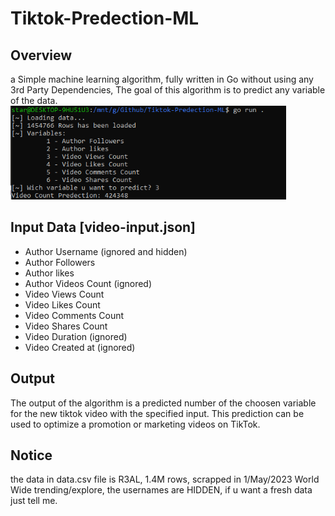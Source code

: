 # Tiktok-Predection-ML

## Overview
a Simple machine learning algorithm, fully written in Go without using any 3rd Party Dependencies,
The goal of this algorithm is to predict any variable of the data.
<img src="photos/example.png" height=150><br>
## Input Data [video-input.json]
- Author Username (ignored and hidden)
- Author Followers
- Author likes
- Author Videos Count (ignored)
- Video Views Count
- Video Likes Count
- Video Comments Count
- Video Shares Count
- Video Duration (ignored)
- Video Created at (ignored)

## Output
The output of the algorithm is a predicted number of the choosen variable for the new tiktok video with the specified input. This prediction can be used to optimize a promotion or marketing videos on TikTok.

## Notice
the data in data.csv file is R3AL, 1.4M rows, scrapped in 1/May/2023 World Wide trending/explore, the usernames are HIDDEN, if u want a fresh data just tell me.